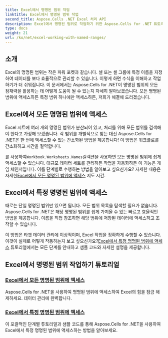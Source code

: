 ```yaml
---
title: Excel에서 명명된 범위 작업
linktitle: Excel에서 명명된 범위 작업
second_title: Aspose.Cells .NET Excel 처리 API
description: Excel에서 명명된 범위로 작업하기 위한 Aspose.Cells for .NET 튜토리얼을 살펴보세요. 단계별 가이드로 모든 명명된 범위 또는 특정 명명된 범위에 액세스하는 방법을 알아보세요.
type: docs
weight: 21
url: /ko/net/excel-working-with-named-ranges/
---
```

## 소개

Excel의 명명된 범위는 작은 파워 포켓과 같습니다. 셀 또는 셀 그룹에 특정 이름을 지정하여 데이터를 보다 효율적으로 관리할 수 있습니다. 이렇게 하면 수식을 이해하고 작업하기가 더 쉬워집니다. 이 문서에서는 Aspose.Cells for .NET이 명명된 범위의 모든 잠재력을 활용하는 데 어떻게 도움이 될 수 있는지 자세히 알아보겠습니다. 모든 명명된 범위에 액세스하든 특정 범위 하나에만 액세스하든, 저희가 해결해 드리겠습니다.

## Excel에서 모든 명명된 범위에 액세스

Excel 시트에 여러 개의 명명된 범위가 분산되어 있고, 처리를 위해 모든 범위를 검색해야 한다고 가정해 보겠습니다. 각 범위를 개별적으로 찾는 대신 Aspose.Cells for .NET은 한 번에 액세스할 수 있는 간소화된 방법을 제공합니다! 이 방법은 워크플로를 간소화하고 시간을 절약합니다.

 를 사용하여`Workbook.Worksheets.Names`컬렉션을 사용하면 모든 명명된 범위에 쉽게 액세스할 수 있습니다. 대규모 데이터 세트를 관리하든 작업을 자동화하든 이 기능은 게임 체인저입니다. 이를 단계별로 수행하는 방법을 알아보고 싶으신가요? 자세한 내용은 자세한[Excel에서 모든 명명된 범위에 액세스](./access-all-named-ranges/) 지도 시간.

## Excel에서 특정 명명된 범위에 액세스

때로는 단일 명명된 범위만 있으면 됩니다. 모든 범위 목록을 탐색할 필요가 없습니다. Aspose.Cells for .NET은 해당 명명된 범위를 쉽게 가져올 수 있는 빠르고 효율적인 방법을 제공합니다. 이름을 직접 참조하면 해당 범위에 저장된 데이터에 액세스하고 조작할 수 있습니다.

 이 방법은 타겟 데이터 관리에 이상적이며, Excel 작업을 정확하게 수행할 수 있습니다. 이것이 실제로 어떻게 작동하는지 보고 싶으신가요?[Excel에서 특정 명명된 범위에 액세스](./access-specific-named-range/) 튜토리얼에서는 모든 단계를 안내하고 샘플 코드와 자세한 설명을 제공합니다.

## Excel에서 명명된 범위 작업하기 튜토리얼
### [Excel에서 모든 명명된 범위에 액세스](./access-all-named-ranges/)
Aspose.Cells for .NET을 사용하여 명명된 범위에 액세스하여 Excel의 힘을 잠금 해제하세요. 데이터 관리에 완벽합니다.
### [Excel에서 특정 명명된 범위에 액세스](./access-specific-named-range/)
이 포괄적인 단계별 튜토리얼과 샘플 코드를 통해 Aspose.Cells for .NET을 사용하여 Excel에서 특정 명명된 범위에 액세스하는 방법을 알아보세요.